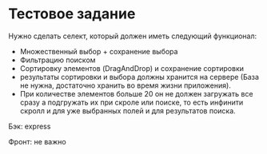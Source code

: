#  Тестовое задание

Нужно сделать селект, который должен иметь следующий функционал:
- Множественный выбор + сохранение выбора
- Фильтрацию поиском
- Сортировку элементов  (DragAndDrop) и сохранение сортировки
- результаты сортировки и выбора должны хранится на сервере (База не нужна, достаточно хранить во время жизни приложения).
- При количестве элементов больше 20 он не должен загружать все сразу а подгружать их при скроле или поиске, то есть инфинити скролл и для уже выбранных полей и для результатов поиска.

Бэк: express

Фронт: не важно
